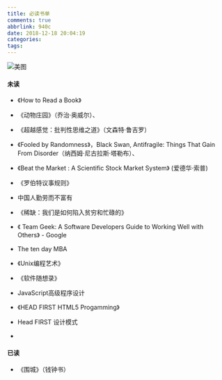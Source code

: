 ```yaml
---
title: 必读书单
comments: true
abbrlink: 940c
date: 2018-12-18 20:04:19
categories:
tags:
---
```


![美图](http://img.hb.aicdn.com/e3325e8c3bb0a87fa8a852c8ee7d4caf3954bcff231de8-oHyYxW_fw658)

#### 未读

- 《How to Read a Book》
<!-- more -->
- 《动物庄园》（乔治·奥威尔）、
- 《超越感觉：批判性思维之道》（文森特·鲁吉罗）
- 《Fooled by Randomness》，Black Swan, Antifragile: Things That Gain From Disorder（纳西姆·尼古拉斯·塔勒布）、
- 《Beat the Market : A Scientific Stock Market System》 (爱德华·索普)


- 《罗伯特议事规则》

- 中国人勤劳而不富有
- 《稀缺：我们是如何陷入贫穷和忙碌的》

- 《 Team Geek: A Software Developers Guide to Working Well with Others》 - Google
-  The ten day MBA

- 《Unix编程艺术》
- 《软件随想录》
- JavaScript高级程序设计
- 《HEAD FIRST HTML5 Progamming》
- Head FIRST 设计模式
-



#### 已读

- 《围城》（钱钟书）
